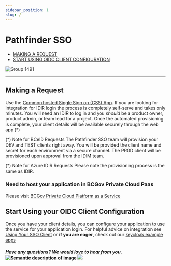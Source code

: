 ```yaml
---
sidebar_position: 1
slug: /
---
```


# Pathfinder SSO

- [MAKING A REQUEST](#making-a-request)
- [START USING OIDC CLIENT CONFIGURATION](#start-using-your-OIDC-client-configuration)

![Group 1491](https://user-images.githubusercontent.com/87393930/134225781-e899275c-781e-4979-8884-03ebb4fc7f51.png)

---

## Making a Request

Use the [Common hosted Single Sign on
(CSS) App](https://bcgov.github.io/sso-requests/). If you are looking for integration for IDIR login the process is completely self-serve and takes only minutes. You will need an IDIR to log in and you _should_ be a product owner, product admin, or team lead for a project. Once the automated provisioning is complete, your client details will be available securely through the web app (\*)

(\*) Note for BCeID Requests
The Pathfinder SSO team will provision your DEV and TEST clients right away. You will be provided the client name and secret for each environment via a secure channel. The PROD client will be provisioned upon approval from the IDIM team.

(\*) Note for Azure IDIR Requests
Please note the provisioning process is the same as IDIR.

### Need to host your application in BCGov Private Cloud Paas

Please visit [BCGov Private Cloud Platform as a Service](https://cloud.gov.bc.ca/private-cloud)

## Start Using your OIDC Client Configuration

Once you have your client details, you can configure your application to use the service for your application login. For helpful advice on integration see [Using Your SSO Client](https://github.com/bcgov/sso-keycloak/wiki/Using-Your-SSO-Client) or **if you are eager**, check out our [keycloak example apps](https://github.com/bcgov/keycloak-example-apps)

#### _Have any questions? We would love to hear from you._ [![Semantic description of image](https://user-images.githubusercontent.com/87393930/133688357-09f82374-ba18-4402-8089-c0a989dde882.png)][2] <a href="mailto:bcgov.sso@gov.bc.ca?"><img src="https://user-images.githubusercontent.com/87393930/133690650-b706e658-27bf-4066-92ba-3a7d8a4593ef.png"/></a>

[2]: https://chat.developer.gov.bc.ca/channel/sso

[3]: https://[mail](mailto:bcgov.sso@gov.bc.ca)[email](mailto:bcgov.sso@gov.bc.ca)
